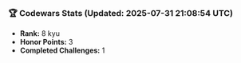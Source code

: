 ### 🏆 Codewars Stats (Updated: 2025-07-31 21:08:54 UTC)

- **Rank:** 8 kyu
- **Honor Points:** 3
- **Completed Challenges:** 1
